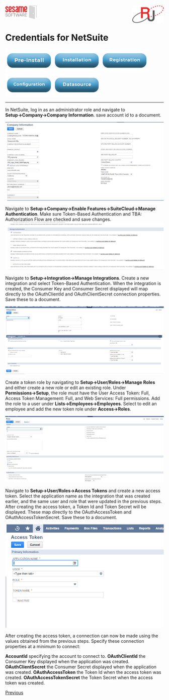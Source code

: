 <img  src="../../images/SesameSoftwareLogo-2020Final.png" width="100"><img align=right src="../../images/RJOrbitLogo-2021Final.png" width="100">


# Credentials for NetSuite

[![Pre-Installation](../../images/Button_PreInstall.png)](guides/installguide.md)[![Installation](../../images/Button_Installation.png)](guides/installguide.md)[![Registration](../../images/Button_Registration.png)](guides/RegistrationGuide.md)[![Configuration](../../images/Button_Configuration.png)](guides/configurationGuide.md)[![Datasource](../../images/Button_Datasource.png)](Datasources/README.md)

---


In NetSuite, log in as an administrator role and navigate to **Setup&rarr;Company&rarr;Company Information**. save account id to a document.

![account id](../../images/NetsuiteAccountId.png)

Navigate to **Setup&rarr;Company&rarr;Enable Features&rarr;SuiteCloud&rarr;Manage Authentication**. 
Make sure Token-Based Authentication and TBA: Authorization Flow are checked and save changes.
![Manage Authentication](../../images/NetsuiteManageAuthentication.png)

Navigate to **Setup&rarr;Integration&rarr;Manage Integrations**. Create a new integration and select Token-Based Authentication. When the integration is created, the Consumer Key and Consumer Secret displayed will map directly to the OAuthClientId and OAuthClientSecret connection properties. Save these to a document.

![Manage Integrations](../../images/NetsuiteManageIntegrations.png)

Create a token role by navigating to **Setup&rarr;User/Roles&rarr;Manage Roles** and either create a new role or edit an existing role.
Under **Permissions&rarr;Setup**, the role must have the User Access Token: Full, Access Token Management: Full, and Web Services: Full permissions.
Add the role to a user under **Lists&rarr;Employees&rarr;Employees**. Select to edit an employee and add the new token role under **Access&rarr;Roles**.

![Manage Roles](../../images/NetsuiteManageRoles.png)

Navigate to **Setup&rarr;User/Roles&rarr;Access Tokens** and create a new access token. Select the application name as the integration that was created earlier, and the same user and role that were updated in the previous steps.
After creating the access token, a Token Id and Token Secret will be displayed. These map directly to the OAuthAccessToken and OAuthAccessTokenSecret. Save these to a document.

![AccessTokens](../../images/NetsuiteAccessTokens.png)

After creating the access token, a connection can now be made using the values obtained from the previous steps. Specify these connection properties at a minimum to connect:

**AccountId** specifying the account to connect to.
**OAuthClientId** the Consumer Key displayed when the application was created.
**OAuthClientSecret** the Consumer Secret displayed when the application was created.
**OAuthAccessToken** the Token Id when the access token was created.
**OAuthAccessTokenSecret** the Token Secret when the access token was created.

[Previous](../netsuite.md)
